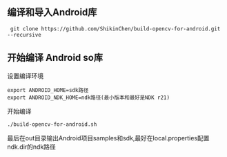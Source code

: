 ## 编译和导入Android库
```
 git clone https://github.com/ShikinChen/build-opencv-for-android.git --recursive
```

## 开始编译 Android so库 
设置编译环境
```
export ANDROID_HOME=sdk路径
export ANDROID_NDK_HOME=ndk路径(最小版本和最好是NDK r21)
```
开始编译
```
./build-opencv-for-android.sh
```
最后在out目录输出Android项目samples和sdk,最好在local.properties配置ndk.dir的ndk路径
